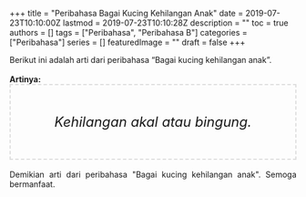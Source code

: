 +++
title = "Peribahasa Bagai Kucing Kehilangan Anak"
date = 2019-07-23T10:10:00Z
lastmod = 2019-07-23T10:10:28Z
description = ""
toc = true
authors = []
tags = ["Peribahasa", "Peribahasa B"]
categories = ["Peribahasa"]
series = []
featuredImage = ""
draft = false
+++

<div dir="ltr" style="text-align: left;" trbidi="on"><div style="text-align: justify;">Berikut ini adalah arti dari peribahasa “Bagai kucing kehilangan anak”.</div><br /><div style="text-align: justify;"><b>Artinya:</b></div><div style="border: 2px dashed #ddd; font-size: 24px; height: auto; margin: 0 auto; padding: 50px; text-align: center; width: auto;"><i>Kehilangan akal atau bingung.</i></div><div style="text-align: justify;"><br /></div><div style="text-align: justify;">Demikian arti dari peribahasa "Bagai kucing kehilangan anak". Semoga bermanfaat.</div></div>
